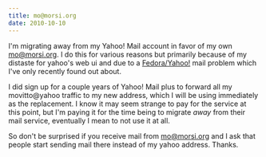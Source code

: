 ```yaml
---
title: mo@morsi.org
date: 2010-10-10
---
```


I'm migrating away from my Yahoo! Mail account in favor of my own mo@morsi.org. I do this for various reasons but primarily because of my distaste for yahoo's web ui and due to a <a href="http://mmcgrath.livejournal.com/37248.html">Fedora/Yahoo!</a> mail problem which I've only recently found out about. 

I did sign up for a couple years of Yahoo! Mail plus to forward all my movitto@yahoo traffic to my new address, which I will be using immediately as the replacement. I know it may seem strange to pay for the service at this point, but I'm paying it for the time being to migrate _away_ from their mail service, eventually I mean to not use it at all.

So don't be surprised if you receive mail from mo@morsi.org and I ask that people start sending mail there instead of my yahoo address. Thanks.
